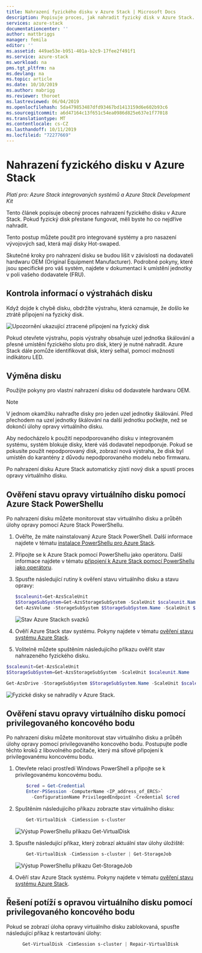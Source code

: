 ```yaml
---
title: Nahrazení fyzického disku v Azure Stack | Microsoft Docs
description: Popisuje proces, jak nahradit fyzický disk v Azure Stack.
services: azure-stack
documentationcenter: ''
author: mattbriggs
manager: femila
editor: ''
ms.assetid: 449ae53e-b951-401a-b2c9-17fee2f491f1
ms.service: azure-stack
ms.workload: na
pms.tgt_pltfrm: na
ms.devlang: na
ms.topic: article
ms.date: 10/10/2019
ms.author: mabrigg
ms.reviewer: thoroet
ms.lastreviewed: 06/04/2019
ms.openlocfilehash: 5da479853487dfd93467bd1413159d6e602b93c6
ms.sourcegitcommit: a6d47164c13f651c54ea0986d825e637e1f77018
ms.translationtype: MT
ms.contentlocale: cs-CZ
ms.lasthandoff: 10/11/2019
ms.locfileid: "72277669"
---
```

# <a name="replace-a-physical-disk-in-azure-stack"></a>Nahrazení fyzického disku v Azure Stack

*Platí pro: Azure Stack integrovaných systémů a Azure Stack Development Kit*

Tento článek popisuje obecný proces nahrazení fyzického disku v Azure Stack. Pokud fyzický disk přestane fungovat, měli byste ho co nejdříve nahradit.

Tento postup můžete použít pro integrované systémy a pro nasazení vývojových sad, která mají disky Hot-swaped.

Skutečné kroky pro nahrazení disku se budou lišit v závislosti na dodavateli hardwaru OEM (Original Equipment Manufacturer). Podrobné pokyny, které jsou specifické pro váš systém, najdete v dokumentaci k umístění jednotky v poli vašeho dodavatele (FRU).

## <a name="review-disk-alert-information"></a>Kontrola informací o výstrahách disku
Když dojde k chybě disku, obdržíte výstrahu, která oznamuje, že došlo ke ztrátě připojení na fyzický disk.

![Upozornění ukazující ztracené připojení na fyzický disk](media/azure-stack-replace-disk/DiskAlert.png)

Pokud otevřete výstrahu, popis výstrahy obsahuje uzel jednotka škálování a přesné umístění fyzického slotu pro disk, který je nutné nahradit. Azure Stack dále pomůže identifikovat disk, který selhal, pomocí možností indikátoru LED.

## <a name="replace-the-disk"></a>Výměna disku

Použijte pokyny pro vlastní nahrazení disku od dodavatele hardwaru OEM.

> [!note]
> V jednom okamžiku nahraďte disky pro jeden uzel jednotky škálování. Před přechodem na uzel jednotky škálování na další jednotku počkejte, než se dokončí úlohy opravy virtuálního disku.

Aby nedocházelo k použití nepodporovaného disku v integrovaném systému, systém blokuje disky, které váš dodavatel nepodporuje. Pokud se pokusíte použít nepodporovaný disk, zobrazí nová výstraha, že disk byl umístěn do karantény z důvodu nepodporovaného modelu nebo firmwaru.

Po nahrazení disku Azure Stack automaticky zjistí nový disk a spustí proces opravy virtuálního disku.

## <a name="check-the-status-of-virtual-disk-repair-using-azure-stack-powershell"></a>Ověření stavu opravy virtuálního disku pomocí Azure Stack PowerShellu

Po nahrazení disku můžete monitorovat stav virtuálního disku a průběh úlohy opravy pomocí Azure Stack PowerShellu.

1. Ověřte, že máte nainstalovaný Azure Stack PowerShell. Další informace najdete v tématu [instalace PowerShellu pro Azure Stack](azure-stack-powershell-install.md).
2. Připojte se k Azure Stack pomocí PowerShellu jako operátoru. Další informace najdete v tématu [připojení k Azure Stack pomocí PowerShellu jako operátoru](azure-stack-powershell-configure-admin.md).
3. Spusťte následující rutiny k ověření stavu virtuálního disku a stavu opravy:
    ```powershell  
    $scaleunit=Get-AzsScaleUnit
    $StorageSubSystem=Get-AzsStorageSubSystem -ScaleUnit $scaleunit.Name
    Get-AzsVolume -StorageSubSystem $StorageSubSystem.Name -ScaleUnit $scaleunit.name | Select-Object VolumeLabel, OperationalStatus, RepairStatus
    ```

    ![Stav Azure Stackch svazků](media/azure-stack-replace-disk/get-azure-stack-volumes-health.png)

4. Ověří Azure Stack stav systému. Pokyny najdete v tématu [ověření stavu systému Azure Stack](azure-stack-diagnostic-test.md).
5. Volitelně můžete spuštěním následujícího příkazu ověřit stav nahrazeného fyzického disku.

```powershell  
$scaleunit=Get-AzsScaleUnit
$StorageSubSystem=Get-AzsStorageSubSystem -ScaleUnit $scaleunit.Name

Get-AzsDrive -StorageSubSystem $StorageSubSystem.Name -ScaleUnit $scaleunit.name | Sort-Object StorageNode,MediaType,PhysicalLocation | Format-Table Storagenode, Healthstatus, PhysicalLocation, Model, MediaType,  CapacityGB, CanPool, CannotPoolReason
```

![Fyzické disky se nahradily v Azure Stack.](media/azure-stack-replace-disk/check-replaced-physical-disks-azure-stack.png)

## <a name="check-the-status-of-virtual-disk-repair-using-the-privileged-endpoint"></a>Ověření stavu opravy virtuálního disku pomocí privilegovaného koncového bodu
 
Po nahrazení disku můžete monitorovat stav virtuálního disku a průběh úlohy opravy pomocí privilegovaného koncového bodu. Postupujte podle těchto kroků z libovolného počítače, který má síťové připojení k privilegovanému koncovému bodu.

1. Otevřete relaci prostředí Windows PowerShell a připojte se k privilegovanému koncovému bodu.
    ```powershell
        $cred = Get-Credential
        Enter-PSSession -ComputerName <IP_address_of_ERCS>`
          -ConfigurationName PrivilegedEndpoint -Credential $cred
    ``` 
  
2. Spuštěním následujícího příkazu zobrazte stav virtuálního disku:
    ```powershell
        Get-VirtualDisk -CimSession s-cluster
    ```
   ![Výstup PowerShellu příkazu Get-VirtualDisk](media/azure-stack-replace-disk/GetVirtualDiskOutput.png)

3. Spusťte následující příkaz, který zobrazí aktuální stav úlohy úložiště:
    ```powershell
        Get-VirtualDisk -CimSession s-cluster | Get-StorageJob
    ```
      ![Výstup PowerShellu příkazu Get-StorageJob](media/azure-stack-replace-disk/GetStorageJobOutput.png)

4. Ověří stav Azure Stack systému. Pokyny najdete v tématu [ověření stavu systému Azure Stack](azure-stack-diagnostic-test.md).


## <a name="troubleshoot-virtual-disk-repair-using-the-privileged-endpoint"></a>Řešení potíží s opravou virtuálního disku pomocí privilegovaného koncového bodu

Pokud se zobrazí úloha opravy virtuálního disku zablokovaná, spusťte následující příkaz k restartování úlohy:
  ```powershell
        Get-VirtualDisk -CimSession s-cluster | Repair-VirtualDisk
  ``` 
